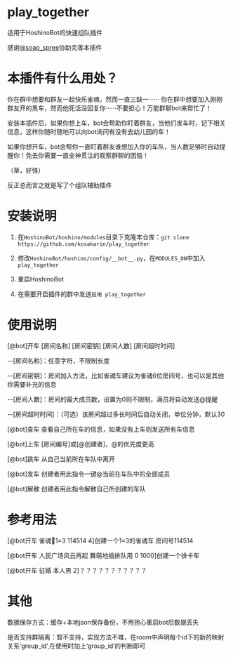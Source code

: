 # play_together
适用于HoshinoBot的快速组队插件

感谢[@soap_spree](https://github.com/soapspree)协助完善本插件

# 本插件有什么用处？

你在群中想要和群友一起快乐雀魂，然而一直三缺一······ 你在群中想要加入刚刚群友开的黑车，然而他死活没回复你······不要担心！万能群聊bot来帮忙了！

安装本插件后，如果你想上车，bot会帮助你盯着群友，当他们发车时，记下相关信息，这样你随时随地可以向bot询问有没有去幼儿园的车！

如果你想开车，bot会帮你一直盯着群友谁想加入你的车队，当人数足够时自动提醒你！免去你需要一直全神贯注的观察群聊的困恼！

（草，好怪）

反正总而言之就是写了个组队辅助插件

# 安装说明

1. 在`HoshinoBot/hoshino/modules`目录下克隆本仓库：`git clone https://github.com/kosakarin/play_together`

2. 修改`HoshinoBot/hoshino/config/__bot__.py`，在`MODULES_ON`中加入`play_together`

3. 重启HoshinoBot

4. 在需要开启插件的群中发送`启用 play_together`

# 使用说明

[@bot]开车 [房间名称] [房间密钥] [房间人数] [房间超时时间]

--[房间名称]：任意字符，不限制长度

--[房间密钥]：房间加入方法，比如雀魂车建议为雀魂6位房间号，也可以是其他你需要补充的信息

--[房间人数]：房间的最大成员数，设置为0则不限制，满员将自动发送@提醒

--[房间超时时间]：（可选）该房间超过多长时间后自动关闭，单位分钟，默认30

[@bot]查车 查看自己所在车的信息，如果没有上车则发送所有车信息

[@bot]上车 [房间编号]或[@创建者]，@的优先度更高

[@bot]跳车 从自己当前所在车队中离开

[@bot]发车 创建者用此指令一键@当前在车队中的全部成员

[@bot]解散 创建者用此指令解散自己所创建的车队

# 参考用法

[@bot开车 雀魂🤺1=3 114514 4]创建一个1=3的雀魂车 房间号114514

[@bot开车 人民广场风云再起 舞萌地插排队用 0 1000]创建一个排卡车

[@bot开车 征婚 本人男 2]？？？？？？？？？？？

# 其他

数据保存方式：缓存+本地json保存备份，不用担心重启bot后数据丢失

是否支持群隔离：暂不支持，实现方法不难，在room中声明每个id下的新的映射关系‘group_id’,在使用时加上‘group_id’的判断即可
